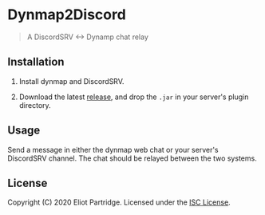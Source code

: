 # Dynmap2Discord

> A DiscordSRV <-> Dynamp chat relay

## Installation

1. Install dynmap and DiscordSRV.

2. Download the latest [release](https://github.com/BytewaveMLP/Dynmap2Discord/releases), and drop the `.jar` in your server's plugin directory.

## Usage

Send a message in either the dynmap web chat or your server's DiscordSRV channel. The chat should be relayed between the two systems.

## License

Copyright (C) 2020 Eliot Partridge. Licensed under the [ISC License](/LICENSE).
